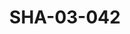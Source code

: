 ---
pid: SHA-03-042
title: SHA-03-042
language: en
original_label: 
rights: Sharhabil Ahmed
location_of_original: Sharhabil Ahmed
photographer_or_studio: 
scanned_from: photograph 20.9 by 29.6
_date: 1960s
location: Tanzania
description: Article about Sharhabil Ahmed
additional_notes: 
permission_display: 'yes'
on_server: 'no'
on_website: 'no'
permalink: /photopages/en/SHA-03-042.html
layout: photo-page
---